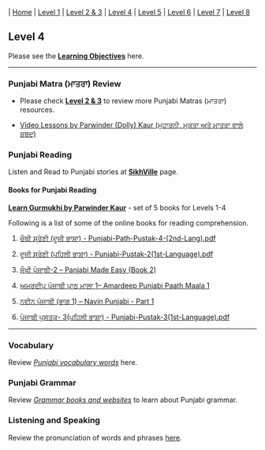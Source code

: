 | [Home](https://amardeep0.github.io/learnPunjabi/) | [Level 1](https://amardeep0.github.io/learnPunjabi/Punjabi_Alphabets/) | [Level 2 & 3](https://amardeep0.github.io/learnPunjabi/Level_2-3_Matra/) | [Level 4](https://amardeep0.github.io/learnPunjabi/Level-4_Intermediate/) | [Level 5](https://amardeep0.github.io/learnPunjabi/Level-5_intermediate/) | [Level 6](https://amardeep0.github.io/learnPunjabi/Level-6_Advanced/) | [Level 7](https://amardeep0.github.io/learnPunjabi/Level-7_Advanced/) | [Level 8](https://amardeep0.github.io/learnPunjabi/Level-8_WorldLanguageCompetencyTesting/)

## Level 4 

Please see the **[Learning Objectives](https://amardeep0.github.io/learnPunjabi/Level-4_Intermediate/Level_4_Goals)** here.

---
 
### Punjabi Matra (ਮਾਤਰਾ) Review  

   - Please check **[Level 2 & 3](https://amardeep0.github.io/learnPunjabi/Level_2-3_Matra/)** to review more Punjabi Matras (ਮਾਤਰਾ) resources.

   - [Video Lessons by Parwinder (Dolly) Kaur (ਮੁਹਾਰਨੀ, ਮੁਕਤਾ ਅਤੇ ਮਾਤਰਾ ਵਾਲੇ ਸ਼ਬਦ)](https://amardeep0.github.io/learnPunjabi/Level_2-3_Matra/VideoLessons_DollyKaur)  

### Punjabi Reading

Listen and Read to Punjabi stories at [**SikhVille**](http://sikhville.org/index.php?option=com_content&view=article&id=168&Itemid=285) page.

#### Books for Punjabi Reading

**[Learn Gurmukhi by Parwinder Kaur](http://learngurmukhi.com/)** - set of 5 books for Levels 1-4

Following is a list of some of the online books for reading comprehension.  

1. [ਚੌਥੀ ਸ਼੍ਰੇਣੀ (ਦੂਜੀ ਭਾਸ਼ਾ) - Punjabi-Path-Pustak-4-(2nd-Lang).pdf](http://files-cdn.pseb.ac.in/pseb_files/Punjabi-Path-Pustak-4-(2nd-Lang).pdf) 

2. [ਦੂਜੀ ਸ਼੍ਰੇਣੀ (ਪਹਿਲੀ ਭਾਸ਼ਾ) - Punjabi-Pustak-2(1st-Language).pdf](http://files-cdn.pseb.ac.in/pseb_files/Punjabi%20Pustak-2.pdf) 

3. [ਸੌਖੀ ਪੰਜਾਬੀ-2 – Panjabi Made Easy (Book 2)](http://www.discoversikhism.com/sikh_library/learn/panjabi_made_easy-book_2.html)

4. [ਅਮਰਦੀਪ ਪੰਜਾਬੀ ਪਾਠ ਮਾਲਾ 1– Amardeep Punjabi Paath Maala 1](http://www.discoversikhism.com/sikh_library/learn/amardeep_punjabi_paath_maala_1.html)

5. [ਨਵੀਨ ਪੰਜਾਬੀ (ਭਾਗ  1) – Navin Punjabi - Part 1](http://www.discoversikhism.com/sikh_library/learn/navin_punjabi_part_1.html)

6. [ਪੰਜਾਬੀ ਪੁਸਤਕ- 3(ਪਹਿਲੀ ਭਾਸ਼ਾ) - Punjabi-Pustak-3(1st-Language).pdf](http://files-cdn.pseb.ac.in/pseb_files/Punjabi-Pustak-3.pdf)

----

### Vocabulary

Review [*Punjabi vocabulary words*](https://amardeep0.github.io/learnPunjabi/Punjabi_Vocabulary) here.  

### Punjabi Grammar

Review [*Grammar books and websites*](https://amardeep0.github.io/learnPunjabi/Punjabi_Grammar) to learn about Punjabi grammar.

### Listening and Speaking

Review the pronunciation of words and phrases [here](https://amardeep0.github.io/learnPunjabi/Listening_and_Speaking_Topics).






 



